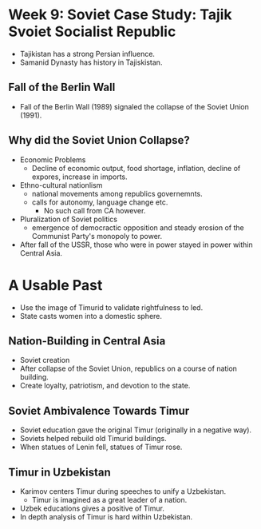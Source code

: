 # Week 9: Soviet Case Study: Tajik Svoiet Socialist Republic
- Tajikistan has a strong Persian influence.
- Samanid Dynasty has history in Tajiskistan.

## Fall of the Berlin Wall
- Fall of the Berlin Wall (1989) signaled the collapse of the Soviet Union (1991).

## Why did the Soviet Union Collapse?
- Economic Problems
  - Decline of economic output, food shortage, inflation, decline of expores, increase in imports.
- Ethno-cultural nationlism
  - national movements among republics governemnts.
  - calls for autonomy, language change etc.
    - No such call from CA however.
- Pluralization of Soviet politics
  - emergence of democractic opposition and steady erosion of the Communist Party's monopoly to
  power.
- After fall of the USSR, those who were in power stayed in power within Central Asia.

# A Usable Past
- Use the image of Timurid to validate rightfulness to led.
- State casts women into a domestic sphere.

## Nation-Building in Central Asia
- Soviet creation
- After collapse of the Soviet Union, republics on a course of nation building.
- Create loyalty, patriotism, and devotion to the state.

## Soviet Ambivalence Towards Timur
- Soviet education gave the original Timur (originally in a negative way).
- Soviets helped rebuild old Timurid buildings.
- When statues of Lenin fell, statues of Timur rose.

## Timur in Uzbekistan
- Karimov centers Timur during speeches to unify a Uzbekistan.
  - Timur is imagined as a great leader of a nation.
- Uzbek educations gives a positive of Timur.
- In depth analysis of Timur is hard within Uzbekistan.
